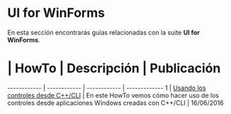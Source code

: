 # UI for WinForms

En esta sección encontrarás guías relacionadas con la suite **UI for WinForms**.

# | HowTo | Descripción | Publicación
------------ | ------------ | ------------ | -------------
1 | [Usando los controles desde C++/CLI](https://github.com/jramirezdev/HowTo/tree/master/UI-for-WinForms/Usando%20los%20controles%20desde%20C%2B%2B%20CLI) | En este HowTo vemos cómo hacer uso de los controles desde aplicaciones Windows creadas con C++/CLI | 16/06/2016

